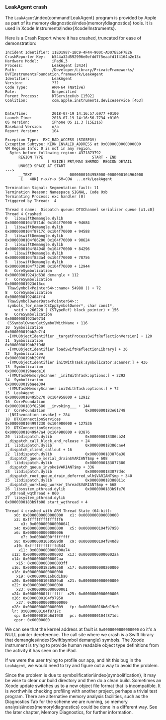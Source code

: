 ### LeakAgent crash

The `LeakAgent`\index{command!LeakAgent} program is provided by Apple as part of its memory diagnostics\index{memory!diagnostics} tools.  It is used in Xcode Instruments\index{Xcode!Instruments}.

Here is a Crash Report where it has crashed, truncated for ease of demonstration:

```
Incident Identifier: 11ED1987-1BC9-4F44-900C-AD07EE6F7E26
CrashReporter Key:   b544a32d592996e0efdd7f5eaafd1f4164a2e13c
Hardware Model:      iPad6,3
Process:             LeakAgent [3434]
Path:                /Developer/Library/PrivateFrameworks/
DVTInstrumentsFoundation.framework/LeakAgent
Identifier:          LeakAgent
Version:             ???
Code Type:           ARM-64 (Native)
Role:                Unspecified
Parent Process:      DTServiceHub [1592]
Coalition:           com.apple.instruments.deviceservice [463]


Date/Time:           2018-07-19 14:16:57.6977 +0100
Launch Time:         2018-07-19 14:16:56.7734 +0100
OS Version:          iPhone OS 11.3 (15E216)
Baseband Version:    n/a
Report Version:      104

Exception Type:  EXC_BAD_ACCESS (SIGSEGV)
Exception Subtype: KERN_INVALID_ADDRESS at 0x0000000000000000
VM Region Info: 0 is not in any region.
  Bytes before following region: 4371873792
      REGION TYPE                      START - END
                   [ VSIZE] PRT/MAX SHRMOD  REGION DETAIL
      UNUSED SPACE AT START
--->  
      __TEXT                 0000000104958000-0000000104964000
       [   48K] r-x/r-x SM=COW  ...ork/LeakAgent

Termination Signal: Segmentation fault: 11
Termination Reason: Namespace SIGNAL, Code 0xb
Terminating Process: exc handler [0]
Triggered by Thread:  4

Thread 4 name:  Dispatch queue: DTXChannel serializer queue [x1.c0]
Thread 4 Crashed:
0   libswiftDemangle.dylib        	
0x0000000104f871dc 0x104f70000 + 94684
1   libswiftDemangle.dylib        	
0x0000000104f8717c 0x104f70000 + 94588
2   libswiftDemangle.dylib        	
0x0000000104f86200 0x104f70000 + 90624
3   libswiftDemangle.dylib        	
0x0000000104f84948 0x104f70000 + 84296
4   libswiftDemangle.dylib        	
0x0000000104f833a4 0x104f70000 + 78756
5   libswiftDemangle.dylib        	
0x0000000104f73290 0x104f70000 + 12944
6   CoreSymbolication             	
0x000000019241d638 demangle + 112
7   CoreSymbolication             	
0x00000001923d16cc
 TRawSymbol<Pointer64>::name+ 54988 () + 72
8   CoreSymbolication             	
0x0000000192404ff4
 TRawSymbolOwnerData<Pointer64>::
 symbols_for_name(CSCppSymbolOwner*, char const*,
    void + 266228 (_CSTypeRef) block_pointer) + 156
9   CoreSymbolication             	
0x00000001923d9734
 CSSymbolOwnerGetSymbolWithName + 116
10  Symbolication                 	
0x000000019bb2e7f4
 -[VMUObjectIdentifier _targetProcessSwiftReflectionVersion] + 120
11  Symbolication                 	
0x000000019bb2f9d8
 -[VMUObjectIdentifier loadSwiftReflectionLibrary] + 36
12  Symbolication                 	
0x000000019bb29ff0
 -[VMUObjectIdentifier initWithTask:symbolicator:scanner:] + 436
13  Symbolication                 	
0x000000019baede10
 -[VMUTaskMemoryScanner _initWithTask:options:] + 2292
14  Symbolication                 	
0x000000019baee304
 -[VMUTaskMemoryScanner initWithTask:options:] + 72
15  LeakAgent                     	
0x000000010495b270 0x104958000 + 12912
16  CoreFoundation                	
0x0000000183f82580 __invoking___ + 144
17  CoreFoundation                	0x0000000183e61748
 -[NSInvocation invoke] + 284
18  DTXConnectionServices         	
0x000000010499f230 0x104980000 + 127536
19  DTXConnectionServices         	
0x00000001049947a4 0x104980000 + 83876
20  libdispatch.dylib             	0x000000018386cb24
 _dispatch_call_block_and_release + 24
21  libdispatch.dylib             	0x000000018386cae4
 _dispatch_client_callout + 16
22  libdispatch.dylib             	0x0000000183876a38
 _dispatch_queue_serial_drain$VARIANT$mp + 608
23  libdispatch.dylib             	0x0000000183877380
 _dispatch_queue_invoke$VARIANT$mp + 336
24  libdispatch.dylib             	0x0000000183877d4c
 _dispatch_root_queue_drain_deferred_wlh$VARIANT$mp + 340
25  libdispatch.dylib             	0x000000018388011c
 _dispatch_workloop_worker_thread$VARIANT$mp + 668
26  libsystem_pthread.dylib       	0x0000000183b9fe70
 _pthread_wqthread + 860
27  libsystem_pthread.dylib       	
0x0000000183b9fb08 start_wqthread + 4

Thread 4 crashed with ARM Thread State (64-bit):
    x0: 0x0000000000000000   x1: 0x0000000000000000   
    x2: 0xfffffffffffffff6
       x3: 0x0000000000000041
    x4: 0x0000000000000000   x5: 0x0000000104f97950   
    x6: 0x0000000000000006
       x7: 0x00000000ffffffff
    x8: 0x00000001050589d0   x9: 0x0000000104f840d8  
    x10: 0xffffffffffffd544
      x11: 0x0000000000000a74
   x12: 0x0000000000000002  x13: 0x00000000000002aa  
   x14: 0x00000000000002aa
     x15: 0x00000000000003ff
   x16: 0x0000000183b96360  x17: 0x0000000000200000  
   x18: 0x0000000000000000
     x19: 0x000000016b6d1ba0
   x20: 0x00000001050589a0  x21: 0x0000000000000000  
   x22: 0x0000000000000000
     x23: 0x0000000000000001
   x24: 0x00000000ffffffff  x25: 0x0000000000000006  
   x26: 0x0000000104f97950
     x27: 0x0000000000000000
   x28: 0x0000000000000009   fp: 0x000000016b6d19c0   
   lr: 0x0000000104f8717c
    sp: 0x000000016b6d1930   pc: 0x0000000104f871dc
    cpsr: 0x60000000
```

We can see that the kernel address at fault is `0x0000000000000000` so it's a NULL pointer dereference.
The call site where we crash is a Swift library that demangles\index{Swift!symbol demangle} symbols.  The Xcode instrument is trying to provide human readable object type definitions from the activity it has seen on the iPad.

If we were the user trying to profile our app, and hit this bug in the `LeakAgent`, we would need to try and figure out a way to avoid the problem.

Since the problem is due to symbolification\index{symbolification}, it may be wise to clear our build directory and then do a clean build.  Sometimes an Xcode update switches us to a new object file format that is incompatible.  It is worthwhile checking profiling with another project, perhaps a trivial test program.  There are alternative memory analysis facilities, such as the Diagnostics Tab for the scheme we are running,
so memory analysis\index{memory!diagnostics} could be done in a different way.  See the later chapter, Memory Diagnostics, for further information.
